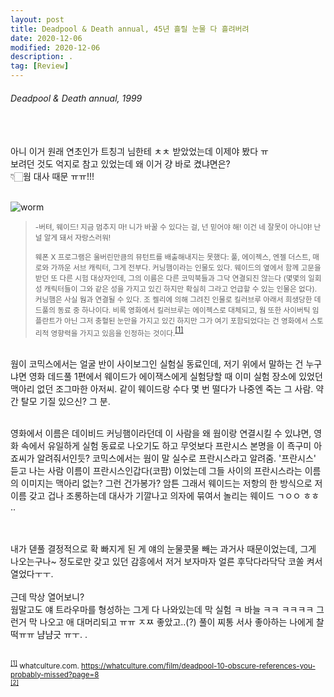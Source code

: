 ```yaml
---
layout: post
title: Deadpool & Death annual, 45년 흘릴 눈물 다 흘려버려
date: 2020-12-06
modified: 2020-12-06
description: .
tag: [Review]
---
```


###### Deadpool & Death annual, 1999

<br/><br/>
아니 이거 원래 연초인가 트칭긔 님한테 ㅊㅊ 받았었는데 이제야 봤다 ㅠ<br/>
보려던 것도 억지로 참고 있었는데 왜 이거 걍 바로 켰냐면은? <br/>
👇🏻웜 대사 때문 ㅠㅠ!!!
<br/><br/>


![worm](https://cdn3.whatculture.com/images/2016/02/Deadpool-Worm.jpg)
> <small> -버텨, 웨이드! 지금 멈추지 마! 니가 바꿀 수 있다는 걸, 넌 믿어야 해! 이건 네 잘못이 아니야! 난 널 알게 돼서 자랑스러워!<br/><br/>
> 웨폰 X 프로그램은 울버린만큼의 뮤턴트를 배출해내지는 못했다: 풀, 에이젝스, 엔젤 더스트, 매로와 가까운 서브 캐릭터, 그게 전부다. 커닝햄이라는 인물도 있다. 웨이드의 옆에서 함께 고문을 받던 또 다른 시험 대상자인데, 그의 이름은 다른 코믹북들과 그닥 연결되진 않는다 (몇몇의 일회성 캐릭터들이 그와 같은 성을 가지고 있긴 하지만 확실히 그라고 언급할 수 있는 인물은 없다). 커닝햄은 사실 웜과 연결될 수 있다. 조 켈리에 의해 그려진 인물로 킬러브루 아래서 희생당한 데드풀의 동료 중 하나이다. 비록 영화에서 킬러브루는 에이젝스로 대체되고, 웜 또한 사이버틱 임플란트가 아닌 그저 충혈된 눈만을 가지고 있긴 하지만 그가 여기 포함되었다는 건 영화에서 스토리적 영향력을 가지고 있음을 인정하는 것이다.</small><sup id="1">[[1]](#1-ref)</sup> 

<br/>
웜이 코믹스에서는 얼굴 반이 사이보그인 실험실 동료인데, 
저기 위에서 말하는 건 누구냐면 영화 데드풀 1편에서 웨이드가 에이잭스에게 실험당할 때 이미 실험 장소에 있었던 맥아리 없던 조그마한 아저씨. 같이 웨이드랑 수다 몇 번 떨다가 나중엔 죽는 그 사람. 약간 탈모 기질 있으신? 그 분. 

<br/>영화에서 이름은 데이비드 커닝햄이라던데 이 사람을 왜 웜이랑 연결시킬 수 있냐면, 영화 속에서 유일하게 실험 동료로 나오기도 하고 무엇보다 프란시스 본명을 이 죡구미 아죠씨가 알려줘서인듯? 코믹스에서는 웜이 말 실수로 프란시스라고 알려줌. '프란시스' 듣고 나는 사람 이름이 프란시스인갑다(코팜) 이었는데 그들 사이의 프란시스라는 이름의 이미지는 맥아리 없는? 그런 건가봉가? 암튼 그래서 웨이드는 저항의 한 방식으로 저 이름 갖고 겁나 조롱하는데 대사가 기깔나고 의자에 묶여서 놀리는 웨이드 ㄱㅇㅇ ㅎㅎ .. 

<br/><br/>
내가 덷풀 결정적으로 확 빠지게 된 게 얘의 눈물콧물 빼는 과거사 때문이었는데, 그게 나오는구나~ 정도로만 갖고 있던 감흥에서 저거 보자마자 얼른 후닥다라닥닥 코쏠 켜서 열었다ㅜㅜ. <br/>
<br/> 근데 막상 열어보니?
<br/> 웜말고도 얘 트라우마를 형성하는 그게 다 나와있는데 막 실험 ㅋ  바늘 ㅋㅋ   ㅋㅋㅋㅋ 그런거 막 나오고 애 대머리되고 ㅠㅠ ㅈㅉ 좋았고..(?) 풀이 찌통 서사 좋아하는 나에게 찰떡ㅠㅠ 냠냠긋 ㅠㅜ. .
<br/>
<br/>




<small id="1-ref"><sup>[[1]](#1)</sup> whatculture.com. https://whatculture.com/film/deadpool-10-obscure-references-you-probably-missed?page=8 </small> <br/>
<small id="1-ref"><sup>[[2]](#1)</sup>
